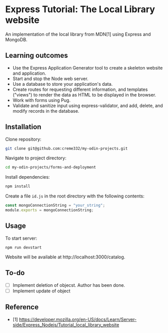 # Express Tutorial: The Local Library website
An implementation of the local library from MDN[1] using Express and MongoDB.

## Learning outcomes
- Use the Express Application Generator tool to create a skeleton website and application.
- Start and stop the Node web server.
- Use a database to store your application's data.
- Create routes for requesting different information, and templates ("views") to render the data as HTML to be displayed in the browser.
- Work with forms using Pug.
- Validate and sanitize input using express-validator, and add, delete, and modify records in the database.

## Installation
Clone repository:
```bash
git clone git@github.com:creme332/my-odin-projects.git
```

Navigate to project directory:
```bash
cd my-odin-projects/forms-and-deployment
```

Install dependencies:
```bash
npm install
```

Create a file `id.js` in the root directory with the following contents:
```js
const mongoConnectionString = "your_string";
module.exports = mongoConnectionString;
```

## Usage
To start server:
```
npm run devstart
```
Website will be available at http://localhost:3000/catalog.
## To-do
- [ ] Implement deletion of objecst. Author has been done.
- [ ] Implement update of object
## Reference
- [1] https://developer.mozilla.org/en-US/docs/Learn/Server-side/Express_Nodejs/Tutorial_local_library_website
